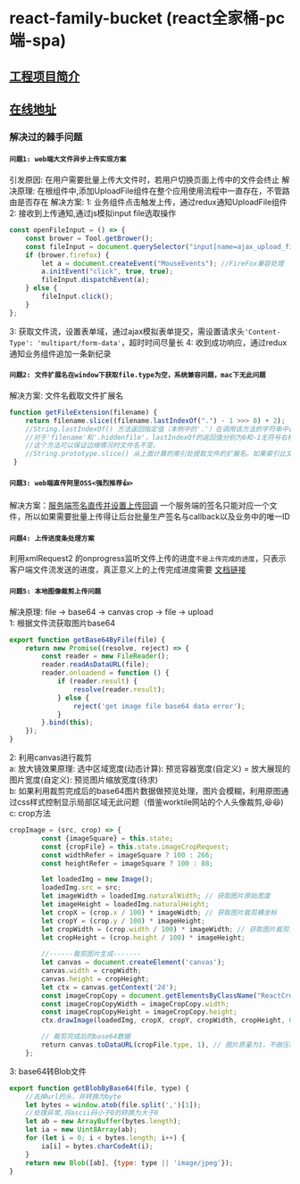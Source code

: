 # react-family-bucket (react全家桶-pc端-spa)<br>

##  [工程项目简介](https://www.processon.com/view/link/58981142e4b0c738ed002c68)

##  [在线地址](https://agent.ipx.net "欢迎入驻")


### 解决过的棘手问题

#### `问题1: web端大文件异步上传实现方案`
引发原因: 在用户需要批量上传大文件时，若用户切换页面上传中的文件会终止
解决原理: 在根组件中,添加UploadFile组件在整个应用使用流程中一直存在，不管路由是否存在
解决方案: 
1: 业务组件点击触发上传，通过redux通知UploadFile组件
2: 接收到上传通知,通过js模拟input file选取操作
```javascript
const openFileInput = () => {
    const brower = Tool.getBrower();
    const fileInput = document.querySelector("input[name=ajax_upload_file_input]");
    if (brower.firefox) {
        let a = document.createEvent("MouseEvents"); //FireFox兼容处理
        a.initEvent("click", true, true);
        fileInput.dispatchEvent(a);
    } else {
        fileInput.click();
    }
};
```
3: 获取文件流，设置表单域，通过ajax模拟表单提交，需设置请求头`'Content-Type': 'multipart/form-data'`，超时时间尽量长
4: 收到成功响应，通过redux通知业务组件追加一条新纪录



#### `问题2: 文件扩展名在window下获取file.type为空，系统兼容问题，mac下无此问题`
解决方案: 文件名截取文件扩展名
```javascript
function getFileExtension(filename) {
    return filename.slice((filename.lastIndexOf(".") - 1 >>> 0) + 2);
    //String.lastIndexOf() 方法返回指定值（本例中的'.'）在调用该方法的字符串中最后出现的位置，如果没找到则返回 -1。
    //对于'filename'和'.hiddenfile'，lastIndexOf的返回值分别为0和-1无符号右移操作符(»>) 将-1转换为4294967295，将-2转换为4294967294,
    //这个方法可以保证边缘情况时文件名不变。
    //String.prototype.slice() 从上面计算的索引处提取文件的扩展名。如果索引比文件名的长度大，结果为""。
 }
```



#### `问题3: web端直传阿里OSS<强烈推荐👍>`
解决方案：[服务端签名直传并设置上传回调](https://help.aliyun.com/document_detail/31927.html)
一个服务端的签名只能对应一个文件，所以如果需要批量上传得让后台批量生产签名与callback以及业务中的唯一ID



#### `问题4: 上传进度条处理方案`
利用xmlRequest2 的onprogress监听文件上传的进度`不是上传完成的进度`，只表示客户端文件流发送的进度，真正意义上的上传完成进度需要
[文档链接](https://developer.mozilla.org/en-US/docs/Web/API/XMLHttpRequest/upload)



#### `问题5: 本地图像裁剪上传问题`
解决原理: file -> base64 -> canvas crop -> file -> upload<br>
1: 根据文件流获取图片base64
```javascript
export function getBase64ByFile(file) {
    return new Promise((resolve, reject) => {
        const reader = new FileReader();
        reader.readAsDataURL(file);
        reader.onloadend = function () {
            if (reader.result) {
                resolve(reader.result);
            } else {
                reject('get image file base64 data error');
            }
        }.bind(this);
    });
}
```

2: 利用canvas进行裁剪<br>
a: 放大镜效果原理: 选中区域宽度(动态计算): 预览容器宽度(自定义) = 放大展现的图片宽度(自定义): 预览图片缩放宽度(待求)<br>
b: 如果利用裁剪完成后的base64图片数据做预览处理，图片会模糊，利用原图通过css样式控制显示局部区域无此问题（借鉴worktile网站的个人头像裁剪,😆😆)<br>
c: crop方法
```javascript
cropImage = (src, crop) => {
        const {imageSquare} = this.state;
        const {cropFile} = this.state.imageCropRequest;
        const widthRefer = imageSquare ? 100 : 266;
        const heightRefer = imageSquare ? 100 : 88;

        let loadedImg = new Image();
        loadedImg.src = src;
        let imageWidth = loadedImg.naturalWidth; // 获取图片原始宽度
        let imageHeight = loadedImg.naturalHeight;
        let cropX = (crop.x / 100) * imageWidth; // 获取图片裁剪横坐标
        let cropY = (crop.y / 100) * imageHeight;
        let cropWidth = (crop.width / 100) * imageWidth; // 获取图片裁剪宽度
        let cropHeight = (crop.height / 100) * imageHeight;
        
        //------裁剪图片生成-------
        let canvas = document.createElement('canvas');
        canvas.width = cropWidth;
        canvas.height = cropHeight;
        let ctx = canvas.getContext('2d');
        const imageCropCopy = document.getElementsByClassName("ReactCrop__image-copy")[0];
        const imageCropCopyWidth = imageCropCopy.width;
        const imageCropCopyHeight = imageCropCopy.height;
        ctx.drawImage(loadedImg, cropX, cropY, cropWidth, cropHeight, 0, 0, cropWidth, cropHeight);

        // 裁剪完成后的base64数据
        return canvas.toDataURL(cropFile.type, 1), // 图片质量为1，不做压缩处理
    };
```

3: base64转Blob文件
```javascript
export function getBlobByBase64(file, type) {
    //去掉url的头，并转换为byte
    let bytes = window.atob(file.split(',')[1]);
    //处理异常,将ascii码小于0的转换为大于0
    let ab = new ArrayBuffer(bytes.length);
    let ia = new Uint8Array(ab);
    for (let i = 0; i < bytes.length; i++) {
        ia[i] = bytes.charCodeAt(i);
    }
    return new Blob([ab], {type: type || 'image/jpeg'});
}
```
